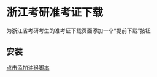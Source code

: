 # 浙江考研准考证下载
为浙江省考研考生的准考证下载页面添加一个“提前下载”按钮
## 安装
[点击添加油猴脚本](https://raw.githubusercontent.com/ParticleG/zkzdownload/main/main.js)
